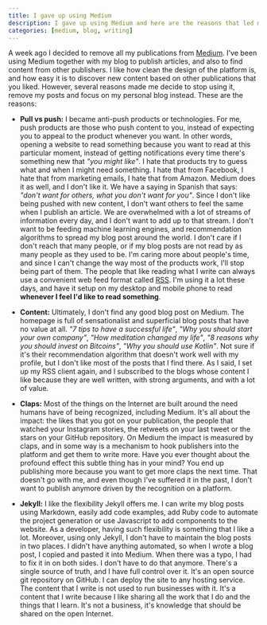 ```yaml
---
title: I gave up using Medium
description: I gave up using Medium and here are the reasons that led me to make the decission.
categories: [medium, blog, writing]
---
```


A week ago I decided to remove all my publications from [Medium](https://mediu.com). I've been using Medium together with my blog to publish articles, and also to find content from other publishers. I like how clean the design of the platform is, and how easy it is to discover new content based on other publications that you liked. However, several reasons made me decide to stop using it, remove my posts and focus on my personal blog instead. These are the reasons:

- **Pull vs push:** I became anti-push products or technologies. For me, push products are those who push content to you, instead of expecting you to appeal to the product whenever you want. In other words, opening a website to read something because you want to read at this particular moment, instead of getting notifications every time there's something new that _"you might like"_. I hate that products try to guess what and when I might need something. I hate that from Facebook, I hate that from marketing emails, I hate that from Amazon. Medium does it as well, and I don't like it. We have a saying in Spanish that says: _"don't want for others, what you don't want for you"_. Since I don't like being pushed with new content, I don't want others to feel the same when I publish an article. We are overwhelmed with a lot of streams of information every day, and I don't want to add up to that stream. I don't want to be feeding machine learning engines, and recommendation algorithms to spread my blog post around the world. I don't care if I don't reach that many people, or if my blog posts are not read by as many people as they used to be. I'm caring more about people's time, and since I can't change the way most of the products work, I'll stop being part of them. The people that like reading what I write can always use a convenient web feed format called [RSS](https://en.wikipedia.org/wiki/RSS). I'm using it a lot these days, and have it setup on my desktop and mobile phone to read **whenever I feel I'd like to read something**.

- **Content:** Ultimately, I don't find any good blog post on Medium. The homepage is full of sensationalist and superficial blog posts that have no value at all. _"7 tips to have a successful life"_, _"Why you should start your own company"_, _"How meditation changed my life"_, _"8 reasons why you should invest on Bitcoins"_, _"Why you should use Kotlin"_. Not sure if it's their recommendation algorithm that doesn't work well with my profile, but I don't like most of the posts that I find there. As I said, I set up my RSS client again, and I subscribed to the blogs whose content I like because they are well written, with strong arguments, and with a lot of value.

- **Claps:** Most of the things on the Internet are built around the need humans have of being recognized, including Medium. It's all about the impact: the likes that you got on your publication, the people that watched your Instagram stories, the retweets on your last tweet or the stars on your GitHub repository. On Medium the impact is measured by claps, and in some way is a mechanism to hook publishers into the platform and get them to write more. Have you ever thought about the profound effect this subtle thing has in your mind? You end up publishing more because you want to get more claps the next time. That doesn't go with me, and even though I've suffered it in the past, I don't want to publish anymore driven by the recognition on a platform.

- **Jekyll:** I like the flexibility Jekyll offers me. I can write my blog posts using Markdown, easily add code examples, add Ruby code to automate the project generation or use Javascript to add components to the website. As a developer, having such flexibility is something that I like a lot. Moreover, using only Jekyll, I don't have to maintain the blog posts in two places. I didn't have anything automated, so when I wrote a blog post, I copied and pasted it into Medium. When there was a typo, I had to fix it in on both sides. I don't have to do that anymore. There's a single source of truth, and I have full control over it. It's an open source git repository on GitHub. I can deploy the site to any hosting service. The content that I write is not used to run businesses with it. It's a content that I write because I like sharing all the work that I do and the things that I learn. It's not a business, it's knowledge that should be shared on the open Internet.
